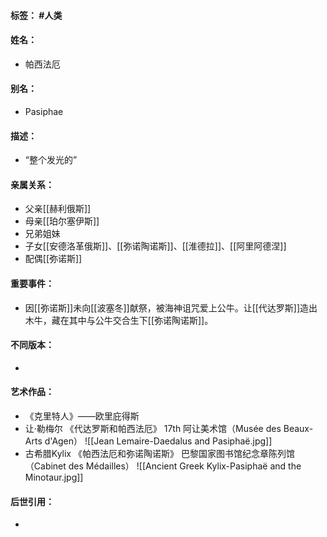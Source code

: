 #### 标签： #人类
#### 姓名：
- 帕西法厄
#### 别名：
- Pasiphae
#### 描述：
- “整个发光的”
#### 亲属关系：
- 父亲[[赫利俄斯]]
- 母亲[[珀尔塞伊斯]]
- 兄弟姐妹
- 子女[[安德洛革俄斯]]、[[弥诺陶诺斯]]、[[淮德拉]]、[[阿里阿德涅]]
- 配偶[[弥诺斯]]
#### 重要事件：
- 因[[弥诺斯]]未向[[波塞冬]]献祭，被海神诅咒爱上公牛。让[[代达罗斯]]造出木牛，藏在其中与公牛交合生下[[弥诺陶诺斯]]。
#### 不同版本：
- 
#### 艺术作品：
- 《克里特人》——欧里庇得斯
- 让·勒梅尔 《代达罗斯和帕西法厄》 17th 阿让美术馆（Musée des Beaux-Arts d'Agen）
![[Jean Lemaire-Daedalus and Pasiphaë.jpg]]
- 古希腊Kylix 《帕西法厄和弥诺陶诺斯》 巴黎国家图书馆纪念章陈列馆（Cabinet des Médailles）
![[Ancient Greek Kylix-Pasiphaë and the Minotaur.jpg]]
#### 后世引用：
- 